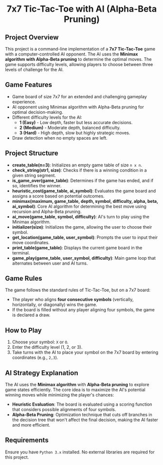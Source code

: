 <h1 style="text-align:center;">7x7 Tic-Tac-Toe with AI (Alpha-Beta Pruning)</h1>

<h2>Project Overview</h2>
<p>This project is a command-line implementation of a <strong>7x7 Tic-Tac-Toe</strong> game with a computer-controlled AI opponent. 
The AI uses the <strong>Minimax algorithm with Alpha-Beta pruning</strong> to determine the optimal moves. 
The game supports difficulty levels, allowing players to choose between three levels of challenge for the AI.</p>

<h2>Game Features</h2>
<ul>
    <li>Game board of size 7x7 for an extended and challenging gameplay experience.</li>
    <li>AI opponent using Minimax algorithm with Alpha-Beta pruning for optimal decision-making.</li>
    <li>Different difficulty levels for the AI:
        <ul>
            <li><strong>1 (Easy)</strong> - Low depth, faster but less accurate decisions.</li>
            <li><strong>2 (Medium)</strong> - Moderate depth, balanced difficulty.</li>
            <li><strong>3 (Hard)</strong> - High depth, slow but highly strategic moves.</li>
        </ul>
    </li>
    <li>Draw detection when no empty spaces are left.</li>
</ul>

<h2>Project Structure</h2>
<ul>
    <li><strong>create_table(n=3)</strong>: Initializes an empty game table of size <code>n x n</code>.</li>
    <li><strong>check_string(str1, size)</strong>: Checks if there is a winning condition in a given string segment.</li>
    <li><strong>is_game_over(game_table)</strong>: Determines if the game has ended, and if so, identifies the winner.</li>
    <li><strong>heuristic_cost(game_table, ai_symbol)</strong>: Evaluates the game board and assigns a score based on potential outcomes.</li>
    <li><strong>minimax(maximum, game_table, depth, symbol, difficulty, alpha, beta, ai_symbol)</strong>: Core AI algorithm for determining the best move using recursion and Alpha-Beta pruning.</li>
    <li><strong>ai_move(game_table, symbol, difficulty)</strong>: AI's turn to play using the Minimax algorithm.</li>
    <li><strong>initializer(size)</strong>: Initializes the game, allowing the user to choose their symbol.</li>
    <li><strong>get_location(game_table, user_symbol)</strong>: Prompts the user to input their move coordinates.</li>
    <li><strong>print_table(game_table)</strong>: Displays the current game board in the terminal.</li>
    <li><strong>game_play(game_table, user_symbol, difficulty)</strong>: Main game loop that alternates between user and AI turns.</li>
</ul>

<h2>Game Rules</h2>
<p>The game follows the standard rules of Tic-Tac-Toe, but on a 7x7 board:</p>
<ul>
    <li>The player who aligns <strong>four consecutive symbols</strong> (vertically, horizontally, or diagonally) wins the game.</li>
    <li>If the board is filled without any player aligning four symbols, the game is declared a draw.</li>
</ul>

<h2>How to Play</h2>
<ol>
    <li>Choose your symbol: <code>X</code> or <code>O</code>.</li>
    <li>Enter the difficulty level (1, 2, or 3).</li>
    <li>Take turns with the AI to place your symbol on the 7x7 board by entering coordinates (e.g., <code>2,3</code>).</li>
</ol>

<h2>AI Strategy Explanation</h2>
<p>The AI uses the <strong>Minimax algorithm</strong> with <strong>Alpha-Beta pruning</strong> to explore game states efficiently. The core idea is to maximize the AI's potential winning moves while minimizing the player's chances:</p>
<ul>
    <li><strong>Heuristic Evaluation</strong>: The board is evaluated using a scoring function that considers possible alignments of four symbols.</li>
    <li><strong>Alpha-Beta Pruning</strong>: Optimization technique that cuts off branches in the decision tree that won't affect the final decision, making the AI faster and more efficient.</li>
</ul>

<h2>Requirements</h2>
<p>Ensure you have <code>Python 3.x</code> installed. No external libraries are required for this project.</p>
